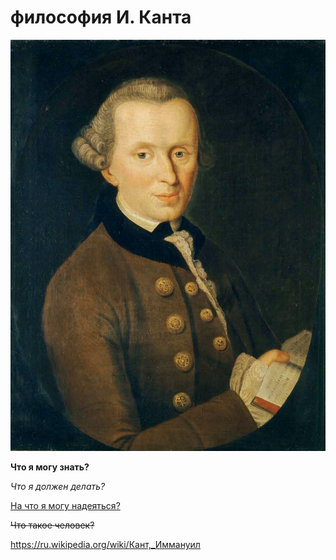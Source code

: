 <html>
 <body>
  <h1>философия И. Канта</h1>
  <p><img src="Kant_gemaelde_3.jpg"></p>
  <p><b>Что я могу знать?</b></p>
  <p><em>Что я должен делать?</em></p>
  <p><u>На что я могу надеяться?</u></p>
  <p><s>Что такое человек?</s></p>
  <a href="URL">https://ru.wikipedia.org/wiki/Кант,_Иммануил</a>
 </body>
</html>

